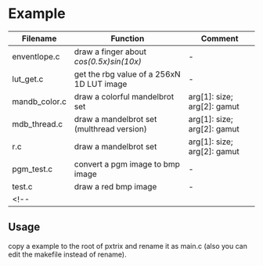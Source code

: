 # Example
| Filename		| Function										| Comment |
| ------------- | --------------------------------------------- | - |
| enventlope.c	| draw a finger about *cos(0.5x)sin(10x)*		| - |
| lut_get.c		| get the rbg value of a 256xN 1D LUT image		| - |
| mandb_color.c | draw a colorful mandelbrot set				| arg[1]: size; arg[2]: gamut |
| mdb_thread.c	| draw a mandelbrot set (multhread version)		| arg[1]: size; arg[2]: gamut |
| r.c			| draw a mandelbrot set							| arg[1]: size; arg[2]: gamut |
| pgm_test.c	| convert a pgm image to bmp image				| - |
| test.c | draw a red bmp image									| - |
<!-- | 				|  | - | -->

## Usage
copy a example to the root of pxtrix and rename it as main.c (also you can edit the makefile instead of rename).
